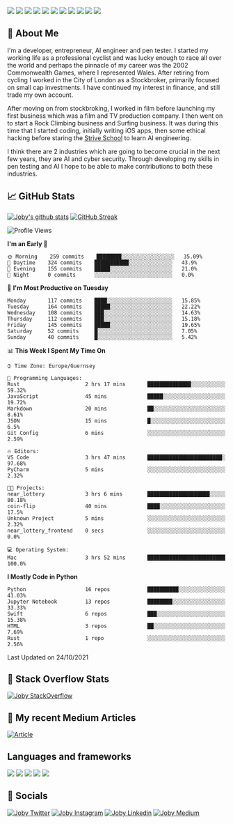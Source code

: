 ![](https://img.shields.io/badge/iOS-000000?style=for-the-badge&logo=ios&logoColor=white)
![](https://img.shields.io/badge/Python-3776AB?style=for-the-badge&logo=python&logoColor=white)
![](https://img.shields.io/badge/Swift-FA7343?style=for-the-badge&logo=swift&logoColor=white)
![](https://img.shields.io/badge/Bootstrap-563D7C?style=for-the-badge&logo=bootstrap&logoColor=white)
![](https://img.shields.io/badge/MongoDB-4EA94B?style=for-the-badge&logo=mongodb&logoColor=white)
![](https://img.shields.io/badge/Heroku-430098?style=for-the-badge&logo=heroku&logoColor=white)
[![](https://img.shields.io/badge/Stack_Overflow-FE7A16?style=for-the-badge&logo=stack-overflow&logoColor=white)](https://stackoverflow.com/users/7301801/joby)
[![](https://img.shields.io/badge/LinkedIn-0077B5?style=for-the-badge&logo=linkedin&logoColor=white)](https://www.linkedin.com/in/jobyi/)
[![](https://img.shields.io/badge/Twitter-1DA1F2?style=for-the-badge&logo=twitter&logoColor=white)](https://twitter.com/Jobyid)
[![](https://img.shields.io/badge/Instagram-E4405F?style=for-the-badge&logo=instagram&logoColor=white)](https://www.instagram.com/jobyid/)
[![](https://img.shields.io/badge/Medium-12100E?style=for-the-badge&logo=medium&logoColor=white)](https://jobyid.medium.com)

## &#x1f; About Me

I'm a developer, entrepreneur, AI engineer and pen tester.
I started my working life as a professional cyclist and was lucky enough to race all over the world and perhaps the pinnacle of my career was the 2002 Commonwealth Games, where I represented Wales.
After retiring from cycling I worked in the City of London as a Stockbroker, primarily focused on small cap investments. I have continued my interest in finance, and still trade my own account.

After moving on from stockbroking, I worked in film before launching my first business which was a film and TV production company. I then went on to start a Rock Climbing business and Surfing business. It was during this time that I started coding, initially writing iOS apps, then some ethical hacking before staring the [Strive School](https://strive.school) to learn AI engineering. 

I think there are 2 industries which are going to become crucial in the next few years, they are AI and cyber security. Through developing my skills in pen testing and AI I hope to be able to make contributions to both these industries. 

## &#x1f4c8; GitHub Stats

[![Joby's github stats](https://github-readme-stats.vercel.app/api?username=jobyid&count_private=true&show_icons=true&theme=radical)](https://github.com/anuraghazra/github-readme-stats) [![GitHub Streak](https://github-readme-streak-stats.herokuapp.com/?user=jobyid&theme=dark)](https://github.com/DenverCoder1/github-readme-streak-stats)

<!--START_SECTION:waka-->
![Profile Views](http://img.shields.io/badge/Profile%20Views-1-blue)

**I'm an Early 🐤** 

```text
🌞 Morning    259 commits    ████████░░░░░░░░░░░░░░░░░   35.09% 
🌆 Daytime    324 commits    ███████████░░░░░░░░░░░░░░   43.9% 
🌃 Evening    155 commits    █████░░░░░░░░░░░░░░░░░░░░   21.0% 
🌙 Night      0 commits      ░░░░░░░░░░░░░░░░░░░░░░░░░   0.0%

```
📅 **I'm Most Productive on Tuesday** 

```text
Monday       117 commits    ████░░░░░░░░░░░░░░░░░░░░░   15.85% 
Tuesday      164 commits    █████░░░░░░░░░░░░░░░░░░░░   22.22% 
Wednesday    108 commits    ███░░░░░░░░░░░░░░░░░░░░░░   14.63% 
Thursday     112 commits    ███░░░░░░░░░░░░░░░░░░░░░░   15.18% 
Friday       145 commits    █████░░░░░░░░░░░░░░░░░░░░   19.65% 
Saturday     52 commits     █░░░░░░░░░░░░░░░░░░░░░░░░   7.05% 
Sunday       40 commits     █░░░░░░░░░░░░░░░░░░░░░░░░   5.42%

```


📊 **This Week I Spent My Time On** 

```text
⌚︎ Time Zone: Europe/Guernsey

💬 Programming Languages: 
Rust                     2 hrs 17 mins       ██████████████░░░░░░░░░░░   59.32% 
JavaScript               45 mins             █████░░░░░░░░░░░░░░░░░░░░   19.72% 
Markdown                 20 mins             ██░░░░░░░░░░░░░░░░░░░░░░░   8.61% 
JSON                     15 mins             █░░░░░░░░░░░░░░░░░░░░░░░░   6.5% 
Git Config               6 mins              ░░░░░░░░░░░░░░░░░░░░░░░░░   2.59%

🔥 Editors: 
VS Code                  3 hrs 47 mins       ████████████████████████░   97.68% 
PyCharm                  5 mins              ░░░░░░░░░░░░░░░░░░░░░░░░░   2.32%

🐱‍💻 Projects: 
near_lottery             3 hrs 6 mins        ████████████████████░░░░░   80.18% 
coin-flip                40 mins             ████░░░░░░░░░░░░░░░░░░░░░   17.5% 
Unknown Project          5 mins              ░░░░░░░░░░░░░░░░░░░░░░░░░   2.32% 
near_lottery_frontend    0 secs              ░░░░░░░░░░░░░░░░░░░░░░░░░   0.0%

💻 Operating System: 
Mac                      3 hrs 52 mins       █████████████████████████   100.0%

```

**I Mostly Code in Python** 

```text
Python                   16 repos            ██████████░░░░░░░░░░░░░░░   41.03% 
Jupyter Notebook         13 repos            ████████░░░░░░░░░░░░░░░░░   33.33% 
Swift                    6 repos             ███░░░░░░░░░░░░░░░░░░░░░░   15.38% 
HTML                     3 repos             ██░░░░░░░░░░░░░░░░░░░░░░░   7.69% 
Rust                     1 repo              ░░░░░░░░░░░░░░░░░░░░░░░░░   2.56%

```



 Last Updated on 24/10/2021
<!--END_SECTION:waka-->


## &#x1f; Stack Overflow Stats 

[![Joby StackOverflow](https://github-readme-stackoverflow.vercel.app/?userID=7301801&layout=compact)](https://stackoverflow.com/users/7301801/joby)


## &#x1f; My recent Medium Articles
[![Article](https://github-readme-medium-recent-article.vercel.app/medium/@jobyid/0)](https://jobyid.medium.com)
 

## Languages and frameworks
![](https://img.shields.io/badge/iOS-000000?style=for-the-badge&logo=ios&logoColor=white)
![](https://img.shields.io/badge/Python-3776AB?style=for-the-badge&logo=python&logoColor=white)
![](https://img.shields.io/badge/Swift-FA7343?style=for-the-badge&logo=swift&logoColor=white)
![](https://img.shields.io/badge/Bootstrap-563D7C?style=for-the-badge&logo=bootstrap&logoColor=white)
![](https://img.shields.io/badge/MongoDB-4EA94B?style=for-the-badge&logo=mongodb&logoColor=white)


## &#x1f; Socials 
[![Joby Twitter](https://img.shields.io/badge/Twitter-1DA1F2?style=for-the-badge&logo=twitter&logoColor=white)](https://twitter.com/jobyid)
[![Joby Instagram](https://img.shields.io/badge/Instagram-E4405F?style=for-the-badge&logo=instagram&logoColor=white)](https://instagram.com/jobyid)
[![Joby Linkedin](https://img.shields.io/badge/LinkedIn-0077B5?style=for-the-badge&logo=linkedin&logoColor=white)](https://www.linkedin.com/in/jobyi)
[![Joby Medium](https://img.shields.io/badge/Medium-12100E?style=for-the-badge&logo=medium&logoColor=white)](https://jobyid.medium.com)


